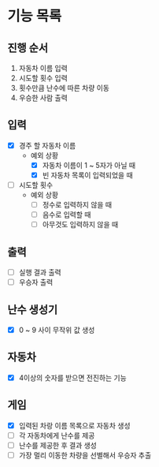 # 기능 목록

## 진행 순서

1. 자동차 이름 입력
2. 시도할 횟수 입력
3. 횟수만큼 난수에 따른 차량 이동
4. 우승한 사람 출력

## 입력

- [x] 경주 할 자동차 이름
    - 예외 상황
        - [x] 자동차 이름이 1 ~ 5자가 아닐 때
        - [x] 빈 자동차 목록이 입력되었을 때
- [ ] 시도할 횟수
    - 예외 상황
        - [ ] 정수로 입력하지 않을 때
        - [ ] 음수로 입력할 때
        - [ ] 아무것도 입력하지 않을 때

## 출력

- [ ] 실행 결과 출력
- [ ] 우승자 출력

## 난수 생성기

- [x] 0 ~ 9 사이 무작위 값 생성

## 자동차

- [x] 4이상의 숫자를 받으면 전진하는 기능

## 게임

- [x] 입력된 차랑 이름 목록으로 자동차 생성
- [ ] 각 자동차에게 난수를 제공
- [ ] 난수를 제공한 후 결과 생성
- [ ] 가장 멀리 이동한 차량을 선별해서 우승자 추출
